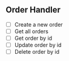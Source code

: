 


## Order Handler
- [ ] Create a new order
- [ ] Get all orders
- [ ] Get order by id
- [ ] Update order by id
- [ ] Delete order by id

